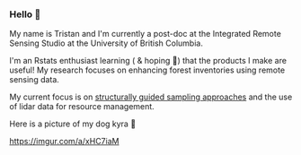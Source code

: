 ### Hello 🙂

My name is Tristan and I'm currently a post-doc at the Integrated Remote Sensing Studio at the University of British Columbia.

I'm an Rstats enthusiast learning ( & hoping 🙏) that the products I make are useful! My research focuses on enhancing forest inventories using remote sensing data. 

My current focus is on [structurally guided sampling approaches](https://github.com/tgoodbody/sgsR) and the use of lidar data for resource management.

Here is a picture of my dog kyra 🐶

https://imgur.com/a/xHC7iaM
